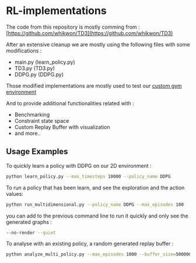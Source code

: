 # RL-implementations

The code from this repository is mostly comming from : [https://github.com/whikwon/TD3](https://github.com/whikwon/TD3)

After an extensive cleanup we are mostly using the following files with some modifications :
* main.py (learn_policy.py)
* TD3.py  (TD3.py)
* DDPG.py (DDPG.py)

Those modified implementations are mostly used to test our [custom gym environment](https://github.com/hroussille/RL-evaluation-environment)

And to provide additional functionalities related with :

* Benchmarking
* Constraint state space
* Custom Replay Buffer with visualization
* and more..

## Usage Examples

To quickly learn a policy with DDPG on our 2D environment :
```sh
python learn_policy.py --max_timesteps 10000 --policy_name DDPG
```
To run a policy that has been learn, and see the exploration and the action values:
```sh
python run_multidimensional.py --policy_name DDPG --max_episodes 100
```
you can add to the previous command line to run it quickly and only see the generated graphs :
```sh
--no-render --quiet
```
To analyse with an existing policy, a random generated replay buffer :
```sh
python analyze_multi_policy.py --max_episodes 1000 --buffer_size=500000 --batch_size 1000 --quiet --no-render --policy_name DDPG
```
